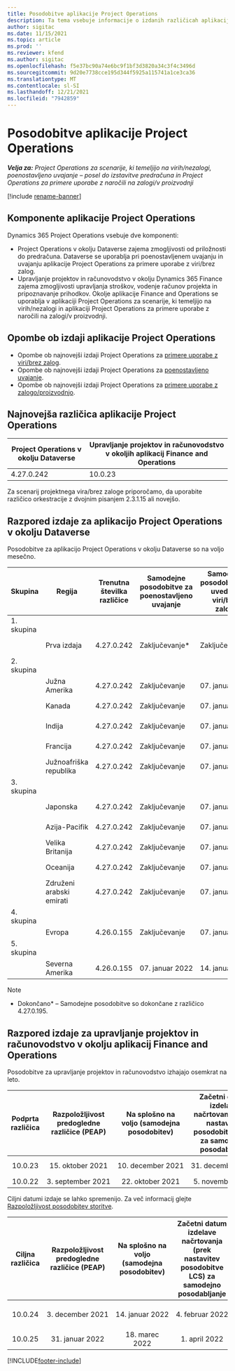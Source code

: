 ```yaml
---
title: Posodobitve aplikacije Project Operations
description: Ta tema vsebuje informacije o izdanih različicah aplikacije Dynamics 365 Project Operations.
author: sigitac
ms.date: 11/15/2021
ms.topic: article
ms.prod: ''
ms.reviewer: kfend
ms.author: sigitac
ms.openlocfilehash: f5e37bc90a74e6bc9f1bf3d3820a34c3f4c3496d
ms.sourcegitcommit: 9d20e7738cce195d344f5925a115741a1ce3ca36
ms.translationtype: MT
ms.contentlocale: sl-SI
ms.lasthandoff: 12/21/2021
ms.locfileid: "7942859"
---
```

# <a name="project-operations-updates"></a>Posodobitve aplikacije Project Operations

_**Velja za:** Project Operations za scenarije, ki temeljijo na virih/nezalogi, poenostavljeno uvajanje – posel do izstavitve predračuna in Project Operations za primere uporabe z naročili na zalogi/v proizvodnji_

[!include [rename-banner](~/includes/cc-data-platform-banner.md)]

## <a name="project-operations-components"></a>Komponente aplikacije Project Operations

Dynamics 365 Project Operations vsebuje dve komponenti:

- Project Operations v okolju Dataverse zajema zmogljivosti od priložnosti do predračuna. Dataverse se uporablja pri poenostavljenem uvajanju in uvajanju aplikacije Project Operations za primere uporabe z viri/brez zalog.
- Upravljanje projektov in računovodstvo v okolju Dynamics 365 Finance zajema zmogljivosti upravljanja stroškov, vodenje računov projekta in pripoznavanje prihodkov. Okolje aplikacije Finance and Operations se uporablja v aplikaciji Project Operations za scenarije, ki temeljijo na virih/nezalogi in aplikaciji Project Operations za primere uporabe z naročili na zalogi/v proizvodnji.

## <a name="project-operations-release-notes"></a>Opombe ob izdaji aplikacije Project Operations
- Opombe ob najnovejši izdaji Project Operations za [primere uporabe z viri/brez zalog](whats-new-dec-2021-resource-based.md).
- Opombe ob najnovejši izdaji Project Operations za [poenostavljeno uvajanje](../pro/whats-new/whats-new-dec-2021-lite.md).
- Opombe ob najnovejši izdaji Project Operations za [primere uporabe z zalogo/proizvodnjo](../prod-pma/whats-new/whats-new-oct-2021-stocked.md).

## <a name="project-operations-latest-version"></a>Najnovejša različica aplikacije Project Operations

| Project Operations v okolju Dataverse | Upravljanje projektov in računovodstvo v okoljih aplikacij Finance and Operations | 
| --- | --- |
| 4.27.0.242 | 10.0.23 |

Za scenarij projektnega vira/brez zaloge priporočamo, da uporabite različico orkestracije z dvojnim pisanjem 2.3.1.15 ali novejšo.

## <a name="release-schedule-for-project-operations-on-dataverse-environment"></a>Razpored izdaje za aplikacijo Project Operations v okolju Dataverse

Posodobitve za aplikacijo Project Operations v okolju Dataverse so na voljo mesečno. 

| Skupina | Regija | Trenutna številka različice | Samodejne posodobitve za poenostavljeno uvajanje | Samodejne posodobitve za uvedbe z viri/brez zaloge | Naslednja številka različice | Naslednja različica je splošno na voljo |
|-----------|-----------------------|-----------------|--------------------|---------------------|---------------------|---------------------|
| 1. skupina |   &nbsp;              |    &nbsp;       | &nbsp;             |      &nbsp;         |      &nbsp;         |      &nbsp;         |
|   &nbsp;  | Prva izdaja         |  4.27.0.242     | Zaključevanje*          | Zaključevanje*           | Še ni določeno                 | 14. januar 2022    |
| 2. skupina |   &nbsp;              |    &nbsp;       | &nbsp;             |      &nbsp;         |      &nbsp;         |      &nbsp;         |
|   &nbsp;  | Južna Amerika         |  4.27.0.242     | Zaključevanje           | 07. januar 2022    | Še ni določeno                 | 14. januar 2022    |
|   &nbsp;  | Kanada                |  4.27.0.242     | Zaključevanje           | 07. januar 2022    | Še ni določeno                 | 14. januar 2022    |
|   &nbsp;  | Indija                 |  4.27.0.242     | Zaključevanje           | 07. januar 2022    | Še ni določeno                 | 14. januar 2022    |
|   &nbsp;  | Francija                |  4.27.0.242     | Zaključevanje           | 07. januar 2022    | Še ni določeno                 | 14. januar 2022    |
|   &nbsp;  | Južnoafriška republika          |  4.27.0.242     | Zaključevanje           | 07. januar 2022    | Še ni določeno                 | 14. januar 2022    |
| 3. skupina |      &nbsp;           |     &nbsp;      |     &nbsp;         |      &nbsp;         |      &nbsp;         |      &nbsp;         |
|   &nbsp;  | Japonska                 |  4.27.0.242     | Zaključevanje           | 07. januar 2022    | Še ni določeno                 | 21. januar 2022    |
|   &nbsp;  | Azija-Pacifik          |  4.27.0.242     | Zaključevanje           | 07. januar 2022    | Še ni določeno                 | 21. januar 2022    |
|   &nbsp;  | Velika Britanija         |  4.27.0.242     | Zaključevanje           | 07. januar 2022    | Še ni določeno                 | 21. januar 2022    |
|   &nbsp;  | Oceanija               |  4.27.0.242     | Zaključevanje           | 07. januar 2022    | Še ni določeno                 | 21. januar 2022    |
|   &nbsp;  | Združeni arabski emirati  |  4.27.0.242     | Zaključevanje           | 07. januar 2022    | Še ni določeno                 | 21. januar 2022    |
| 4. skupina |     &nbsp;            |     &nbsp;      |     &nbsp;         |      &nbsp;         |      &nbsp;         |      &nbsp;         |
|   &nbsp;  | Evropa                |  4.26.0.155     | Zaključevanje           | 07. januar 2022    | 4.27.0.242          | 10. januar 2022    |
| 5. skupina |     &nbsp;            |     &nbsp;      |     &nbsp;         |      &nbsp;         |      &nbsp;         |      &nbsp;         |
|   &nbsp;  | Severna Amerika         |  4.26.0.155     | 07. januar 2022   | 14. januar 2022    | 4.27.0.242          | 17. januar 2022    |

>[!Note]
> - Dokončano* – Samodejne posodobitve so dokončane z različico 4.27.0.195.


## <a name="release-schedule-for-project-management-and-accounting-in-the-finance-and-operations-apps-environment"></a>Razpored izdaje za upravljanje projektov in računovodstvo v okolju aplikacij Finance and Operations

Posodobitve za upravljanje projektov in računovodstvo izhajajo osemkrat na leto.

|Podprta različica| Razpoložljivost predogledne različice (PEAP) | Na splošno na voljo (samodejna posodobitev) | Začetni datum izdelave načrtovanja (prek nastavitev posodobitve LCS) za samodejno posodabljanje |   Konec storitve   |
|:---------------:|:---------------------------:|:---------------------------------:|:--------------------------------------------------------------------:|:------------------:|
|     10.0.23     |      15. oktober 2021       |        10. december 2021          |                          31. december 2021                           | 18. marec 2022     |
|     10.0.22     |      3. september 2021      |        22. oktober 2021           |                          5. november 2021                            | 14. januar 2022   |


Ciljni datumi izdaje se lahko spremenijo. Za več informacij glejte [Razpoložljivost posodobitev storitve](/dynamics365/fin-ops-core/fin-ops/get-started/public-preview-releases?toc=%2fdynamics365%2ffinance%2ftoc.json).

|Ciljna različica | Razpoložljivost predogledne različice (PEAP) | Na splošno na voljo (samodejna posodobitev) | Začetni datum izdelave načrtovanja (prek nastavitev posodobitve LCS) za samodejno posodabljanje |   Konec storitve   |
|:---------------:|:---------------------------:|:---------------------------------:|:--------------------------------------------------------------------:|:------------------:|
|     10.0.24     |      3. december 2021       |        14. januar 2022           |                          4. februar 2022                            | 15. april 2022     |
|     10.0.25     |      31. januar 2022       |        18. marec 2022             |                          1. april 2022                               | 10. junij 2022      |

[!INCLUDE[footer-include](../includes/footer-banner.md)]
